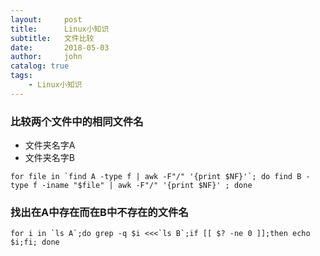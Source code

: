 ```yaml
---
layout:     post
title:      Linux小知识
subtitle:   文件比较
date:       2018-05-03
author:     john
catalog: true
tags:
    - Linux小知识
---
```

### 比较两个文件中的相同文件名
- 文件夹名字A
- 文件夹名字B


```shell
for file in `find A -type f | awk -F"/" '{print $NF}'`; do find B -type f -iname "$file" | awk -F"/" '{print $NF}' ; done
```

### 找出在A中存在而在B中不存在的文件名
```shell
for i in `ls A`;do grep -q $i <<<`ls B`;if [[ $? -ne 0 ]];then echo $i;fi; done
```
